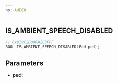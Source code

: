 ```yaml
---
ns: AUDIO
---
```

## IS_AMBIENT_SPEECH_DISABLED

```c
// 0x932C2D096A2C3FFF
BOOL IS_AMBIENT_SPEECH_DISABLED(Ped ped);
```

## Parameters
* **ped**:
